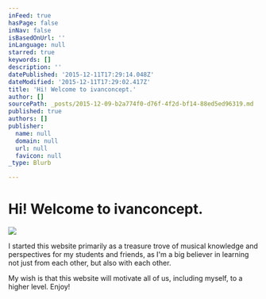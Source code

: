 ```yaml
---
inFeed: true
hasPage: false
inNav: false
isBasedOnUrl: ''
inLanguage: null
starred: true
keywords: []
description: ''
datePublished: '2015-12-11T17:29:14.048Z'
dateModified: '2015-12-11T17:29:02.417Z'
title: 'Hi! Welcome to ivanconcept.'
author: []
sourcePath: _posts/2015-12-09-b2a774f0-d76f-4f2d-bf14-88ed5ed96319.md
published: true
authors: []
publisher:
  name: null
  domain: null
  url: null
  favicon: null
_type: Blurb

---
```

# Hi! Welcome to ivanconcept.
![](https://the-grid-user-content.s3-us-west-2.amazonaws.com/094168f9-9fd7-49ad-b8e6-8c1d1e7234cf.jpg)

I started this website primarily as a treasure trove of musical knowledge and perspectives for my students and friends, as I'm a big believer in learning not just from each other, but also with each other.

My wish is that this website will motivate all of us, including myself, to a higher level. Enjoy!